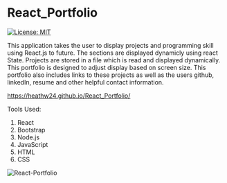 # React_Portfolio

[![License: MIT](https://img.shields.io/badge/License-MIT-yellow?style=plastic.svg)](https://opensource.org/licenses/MIT)

This application takes the user to display projects and programming skill using React.js to future. The sections are displayed dynamicly using react State. Projects are stored in a file which is read and displayed dynamically. This portfolio is designed to adjust display based on screen size. This portfolio also includes links to these projects as well as the users github, linkedIn, resume and other helpful contact information.

https://heathw24.github.io/React_Portfolio/

Tools Used:
1. React
2. Bootstrap
3. Node.js
4. JavaScript
5. HTML
6. CSS

![React-Portfolio]()